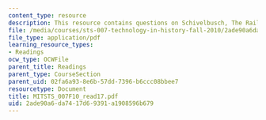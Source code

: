 ```yaml
---
content_type: resource
description: This resource contains questions on Schivelbusch, The Railway Journey.
file: /media/courses/sts-007-technology-in-history-fall-2010/2ade90a6da7417d69391a1908596b679_MITSTS_007F10_read17.pdf
file_type: application/pdf
learning_resource_types:
- Readings
ocw_type: OCWFile
parent_title: Readings
parent_type: CourseSection
parent_uid: 02fa6a93-8e6b-57dd-7396-b6ccc08bbee7
resourcetype: Document
title: MITSTS_007F10_read17.pdf
uid: 2ade90a6-da74-17d6-9391-a1908596b679
---
```

